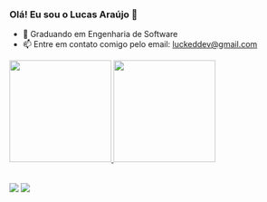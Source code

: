 ### Olá! Eu sou  o Lucas Araújo 👋





- 🔭 Graduando em Engenharia de Software
- 📫 Entre em contato comigo pelo email: luckeddev@gmail.com




 <a href="https://github.com/Luckeditto">
  <img height="180em" src="https://github-readme-stats.vercel.app/api?username=Luckeditto&show_icons=true&theme=dracula&include_all_commits=true&count_private=true"/>
  <img height="180em" src="https://github-readme-stats.vercel.app/api/top-langs/?username=Luckeditto&layout=compact&langs_count=7&theme=dracula"/>

</div>
<div style="display: inline_block"><br>
  
          
    
</div>
  
  <br>
  
 <div>
   <a href = "mailto:luckeddev@gmail.com"><img src="https://img.shields.io/badge/-Gmail-%23333?style=for-the-badge&logo=gmail&logoColor=white" target="_blank"></a>
 <a href="https://www.linkedin.com/in/lucas-ara%C3%BAjo-323120220/" target="_blank"><img src="https://img.shields.io/badge/-LinkedIn-%230077B5?style=for-the-badge&logo=linkedin&logoColor=white" target="_blank"></a>
   
   
  
  </div>
   

